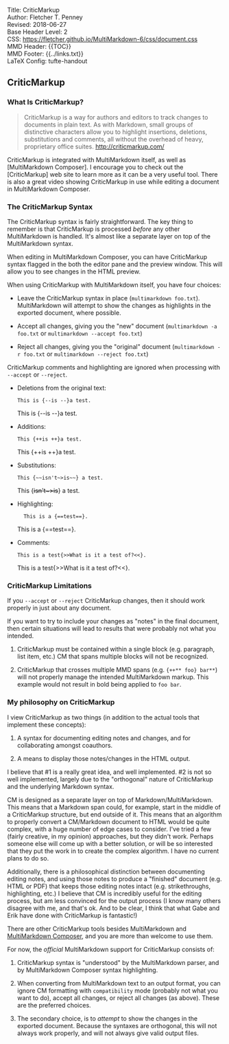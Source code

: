 Title:	CriticMarkup  
Author:	Fletcher T. Penney  
Revised:	2018-06-27  
Base Header Level:	2  
CSS:	https://fletcher.github.io/MultiMarkdown-6/css/document.css  
MMD Header:	{{TOC}}  
MMD Footer:	{{../links.txt}}  
LaTeX Config:	tufte-handout  


## CriticMarkup ##

### What Is CriticMarkup? ###

> CriticMarkup is a way for authors and editors to track changes to documents in plain text. As with Markdown, small groups of distinctive characters allow you to highlight insertions, deletions, substitutions and comments, all without the overhead of heavy, proprietary office suites. <http://criticmarkup.com/> 

CriticMarkup is integrated with MultiMarkdown itself, as well as [MultiMarkdown Composer].  I encourage you to check out the [CriticMarkup] web site to learn more as it can be a very useful tool.  There is also a great video showing CriticMarkup in use while editing a document in MultiMarkdown Composer. 


### The CriticMarkup Syntax ###

The CriticMarkup syntax is fairly straightforward.  The key thing to remember is that CriticMarkup is processed *before* any other MultiMarkdown is handled.  It's almost like a separate layer on top of the MultiMarkdown syntax. 

When editing in MultiMarkdown Composer, you can have CriticMarkup syntax flagged in the both the editor pane and the preview window.  This will allow you to see changes in the HTML preview. 

When using CriticMarkup with MultiMarkdown itself, you have four choices: 

*	Leave the CriticMarkup syntax in place (`multimarkdown foo.txt`). MultiMarkdown will attempt to show the changes as highlights in the exported document, where possible.

*	Accept all changes, giving you the "new" document (`multimarkdown -a foo.txt` or `multimarkdown --accept foo.txt`)

*	Reject all changes, giving you the "original" document (`multimarkdown -r foo.txt` or `multimarkdown --reject foo.txt`)


CriticMarkup comments and highlighting are ignored when processing with `--accept` or `--reject`. 

*	Deletions from the original text: 

		This is {--is --}a test.

	This is {--is --}a test.

*	Additions: 

		This {++is ++}a test.

	This {++is ++}a test.

*	Substitutions: 

		This {~~isn't~>is~~} a test.

	This {~~isn't~>is~~} a test.

* Highlighting: 

		This is a {==test==}.

	This is a {==test==}.

*	Comments: 

		This is a test{>>What is it a test of?<<}.

	This is a test{>>What is it a test of?<<}.


### CriticMarkup Limitations ###

If you `--accept` or `--reject` CriticMarkup changes, then it should work properly in just about any document.

If you want to try to include your changes as "notes" in the final document, then certain situations will lead to results that were probably not what you intended.

1.	CriticMarkup must be contained within a single block (e.g. paragraph, list item, etc.)  CM that spans multiple blocks will not be recognized.

2.	CriticMarkup that crosses multiple MMD spans (e.g. `{++** foo} bar**`) will not properly manage the intended MultiMarkdown markup.  This example would not result in bold being applied to `foo bar`.


### My philosophy on CriticMarkup

I view CriticMarkup as two things (in addition to the actual tools that implement these concepts): 

1.	A syntax for documenting editing notes and changes, and for collaborating amongst coauthors. 

2.	A means to display those notes/changes in the HTML output. 

I believe that #1 is a really great idea, and well implemented.  #2 is not so well implemented, largely due to the "orthogonal" nature of CriticMarkup and the underlying Markdown syntax. 

CM is designed as a separate layer on top of Markdown/MultiMarkdown.  This means that a Markdown span could, for example, start in the middle of a CriticMarkup structure, but end outside of it.  This means that an algorithm to properly convert a CM/Markdown document to HTML would be quite complex, with a huge number of edge cases to consider.  I've tried a few (fairly creative, in my opinion) approaches, but they didn't work.  Perhaps someone else will come up with a better solution, or will be so interested that they put the work in to create the complex algorithm.  I have no current plans to do so. 

Additionally, there is a philosophical distinction between documenting editing notes, and using those notes to produce a "finished" document (e.g. HTML or PDF) that keeps those editing notes intact (e.g. strikethroughs, highlighting, etc.) I believe that CM is incredibly useful for the editing process, but am less convinced for the output process (I know many others disagree with me, and that's ok.  And to be clear, I think that what Gabe and Erik have done with CriticMarkup is fantastic!) 

There are other CriticMarkup tools besides MultiMarkdown and [MultiMarkdown Composer](http://multimarkdown.com/), and you are more than welcome to use them. 

For now, the *official* MultiMarkdown support for CriticMarkup consists of: 

1.	CriticMarkup syntax is "understood" by the MultiMarkdown parser, and by MultiMarkdown Composer syntax highlighting.

2.	When converting from MultiMarkdown text to an output format, you can ignore CM formatting with `compatibility` mode (probably not what you want to do), accept all changes, or reject all changes (as above).  These are the preferred choices.

3.	The secondary choice, is to *attempt* to show the changes in the exported document.  Because the syntaxes are orthogonal, this will not always work properly, and will not always give valid output files.

